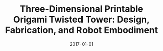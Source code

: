 ---
title: "Three-Dimensional Printable Origami Twisted Tower: Design, Fabrication, and Robot Embodiment"
collection: publications
category: manuscripts
permalink: /publication/2017_ral
excerpt: ''
date: 2017-01-01
venue: 'IEEE Robotics and Automation Letters (RA-L)'
paperurl: https://ieeexplore.ieee.org/document/7997599
citation: 'Liu, T., <b>Wang, Y.</b> and Lee, K. (2017). &quot;Three-Dimensional Printable Origami Twisted Tower: Design, Fabrication, and Robot Embodiment.&quot; <i>IEEE Robotics and Automation Letters (RA-L)</i>.'
---